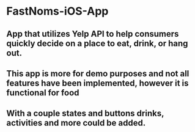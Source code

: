 # FastNoms-iOS-App
## App that utilizes Yelp API to help consumers quickly decide on a place to eat, drink, or hang out.
## This app is more for demo purposes and not all features have been implemented, however it is functional for food
## With a couple states and buttons drinks, activities and more could be added.
